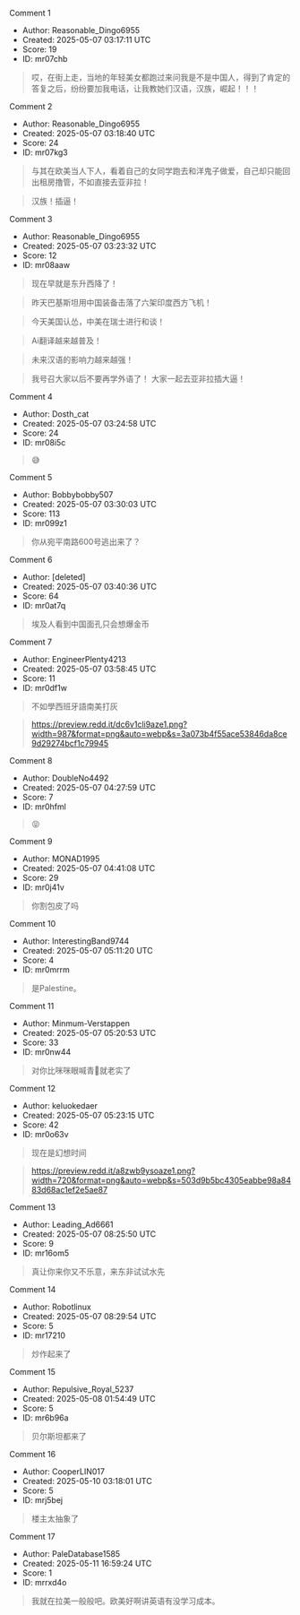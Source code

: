 Comment 1

- Author: Reasonable_Dingo6955
- Created: 2025-05-07 03:17:11 UTC
- Score: 19
- ID: mr07chb

> 哎，在街上走，当地的年轻美女都跑过来问我是不是中国人，得到了肯定的答复之后，纷纷要加我电话，让我教她们汉语，汉族，崛起！！！

Comment 2

- Author: Reasonable_Dingo6955
- Created: 2025-05-07 03:18:40 UTC
- Score: 24
- ID: mr07kg3

> 与其在欧美当人下人，看着自己的女同学跑去和洋鬼子做爱，自己却只能回出租房撸管，不如直接去亚非拉！

> 汉族！插逼！

Comment 3

- Author: Reasonable_Dingo6955
- Created: 2025-05-07 03:23:32 UTC
- Score: 12
- ID: mr08aaw

> 现在早就是东升西降了！ 

> 昨天巴基斯坦用中国装备击落了六架印度西方飞机！

> 今天美国认怂，中美在瑞士进行和谈！

> Ai翻译越来越普及！

> 未来汉语的影响力越来越强！

> 我号召大家以后不要再学外语了！ 大家一起去亚非拉插大逼！

Comment 4

- Author: Dosth_cat
- Created: 2025-05-07 03:24:58 UTC
- Score: 24
- ID: mr08i5c

> 😅

Comment 5

- Author: Bobbybobby507
- Created: 2025-05-07 03:30:03 UTC
- Score: 113
- ID: mr099z1

> 你从宛平南路600号逃出来了？

Comment 6

- Author: [deleted]
- Created: 2025-05-07 03:40:36 UTC
- Score: 64
- ID: mr0at7q

> 埃及人看到中国面孔只会想爆金币

Comment 7

- Author: EngineerPlenty4213
- Created: 2025-05-07 03:58:45 UTC
- Score: 11
- ID: mr0df1w

> 不如學西班牙語南美打灰

> https://preview.redd.it/dc6v1cli9aze1.png?width=987&format=png&auto=webp&s=3a073b4f55ace53846da8ce9d29274bcf1c79945

Comment 8

- Author: DoubleNo4492
- Created: 2025-05-07 04:27:59 UTC
- Score: 7
- ID: mr0hfml

> 😝

Comment 9

- Author: MONAD1995
- Created: 2025-05-07 04:41:08 UTC
- Score: 29
- ID: mr0j41v

> 你割包皮了吗

Comment 10

- Author: InterestingBand9744
- Created: 2025-05-07 05:11:20 UTC
- Score: 4
- ID: mr0mrrm

> 是Palestine。

Comment 11

- Author: Minmum-Verstappen
- Created: 2025-05-07 05:20:53 UTC
- Score: 33
- ID: mr0nw44

> 对你比咪咪眼喊青🐛就老实了

Comment 12

- Author: keluokedaer
- Created: 2025-05-07 05:23:15 UTC
- Score: 42
- ID: mr0o63v

> 现在是幻想时间

> https://preview.redd.it/a8zwb9ysoaze1.png?width=720&format=png&auto=webp&s=503d9b5bc4305eabbe98a8483d68ac1ef2e5ae87

Comment 13

- Author: Leading_Ad6661
- Created: 2025-05-07 08:25:50 UTC
- Score: 9
- ID: mr16om5

> 真让你来你又不乐意，来东非试试水先

Comment 14

- Author: Robotlinux
- Created: 2025-05-07 08:29:54 UTC
- Score: 5
- ID: mr17210

> 炒作起来了

Comment 15

- Author: Repulsive_Royal_5237
- Created: 2025-05-08 01:54:49 UTC
- Score: 5
- ID: mr6b96a

> 贝尔斯坦都来了

Comment 16

- Author: CooperLIN017
- Created: 2025-05-10 03:18:01 UTC
- Score: 5
- ID: mrj5bej

> 楼主太抽象了

Comment 17

- Author: PaleDatabase1585
- Created: 2025-05-11 16:59:24 UTC
- Score: 1
- ID: mrrxd4o

> 我就在拉美一般般吧。欧美好啊讲英语有没学习成本。
